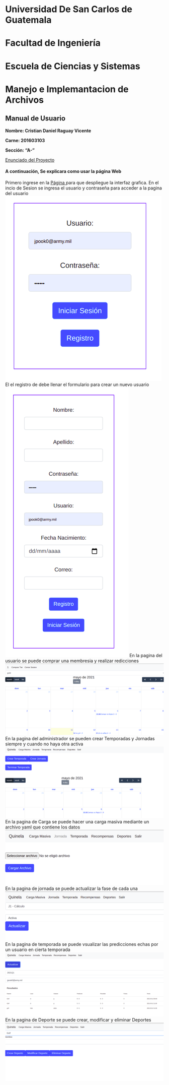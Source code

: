 # Universidad De San Carlos de Guatemala
# Facultad de Ingeniería

# Escuela de Ciencias y Sistemas

# Manejo e Implemantacion de Archivos

## Manual de Usuario

**Nombre: Cristian Daniel Raguay Vicente**

**Carne: 201603103**

**Sección: “A-”**

[Enunciado del Proyecto](https://1drv.ms/b/s!AkHFM7g7YKzJgb0MlBdBV1FFGCQK3w?e=dtLy5X)

#### A continuación, Se explicara como usar la página Web

Primero ingrese en la  [Página ](http://localhost:3000) para que despliegue la interfaz grafica.
En el incio de Sesion se ingresa el usuario y contraseña para acceder a la pagina del usuario
![Inicio de Sesion](/imagen/Inicio.png)
El el registro de debe llenar el formulario para crear un nuevo usuario
![Inicio de Registro](/imagen/Registro.png)
En la pagina del usuario se puede comprar una membresia y realizar redicciones
![Pagina de Usuario](/imagen/Usuario.png)
En la pagina del administrador se pueden crear Temporadas y Jornadas siempre y cuando no haya otra activa
![Pagina de Administrador](/imagen/Admin.png)
En la pagina de Carga se puede hacer una carga masiva mediante un archivo yaml que contiene los datos
![Carga de Datos](/imagen/Carga.png)
En la pagina de jornada se puede actualizar la fase de cada una
![Jornadas](/imagen/Jornada.png)
En la pagina de temporada se puede vsualizar las predicciones echas por un usuario en cierta temporada
![Temporadas](/imagen/Temporada.png)
En la pagina de Deporte se puede crear, modificar y eliminar Deportes
![Deportes](/imagen/Deporte.png)
